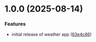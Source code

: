 # 1.0.0 (2025-08-14)


### Features

* initial release of weather app ([63e4c66](https://github.com/teodor-mosteanu/weather/commit/63e4c6690f9a07624ed5ff18bc7d5618c1e4ff86))
